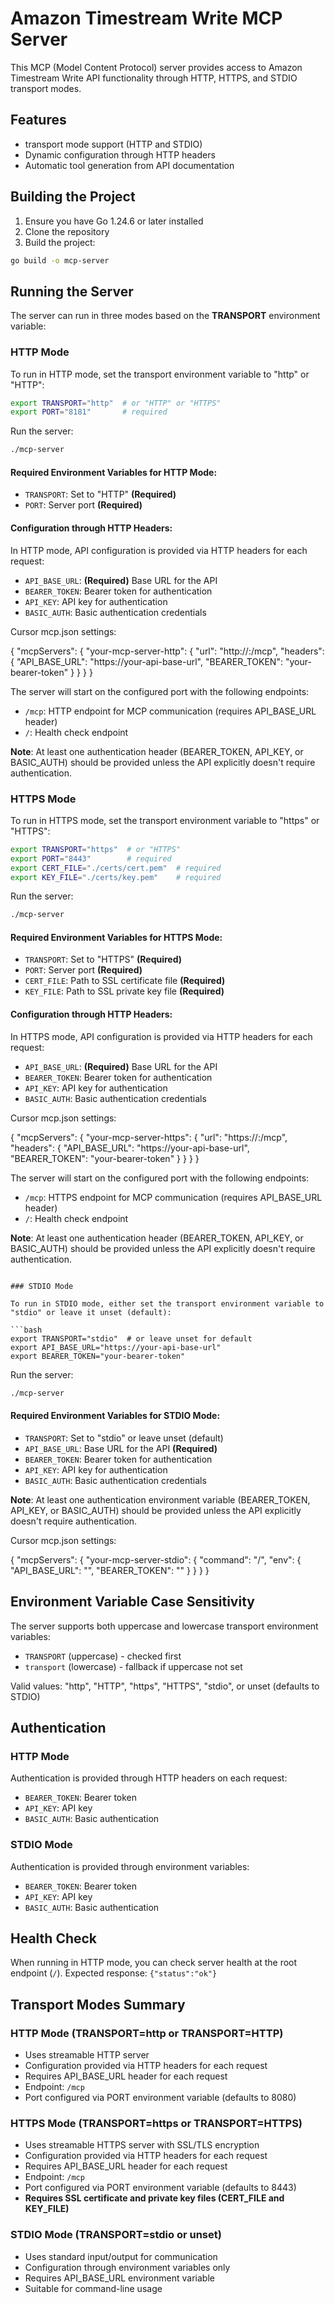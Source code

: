 # Amazon Timestream Write MCP Server

This MCP (Model Content Protocol) server provides access to Amazon Timestream Write API functionality through HTTP, HTTPS, and STDIO transport modes.

## Features

- transport mode support (HTTP and STDIO)
- Dynamic configuration through HTTP headers
- Automatic tool generation from API documentation

## Building the Project

1. Ensure you have Go 1.24.6 or later installed
2. Clone the repository
3. Build the project:

```bash
go build -o mcp-server
```

## Running the Server

The server can run in three modes based on the **TRANSPORT** environment variable:

### HTTP Mode

To run in HTTP mode, set the transport environment variable to "http" or "HTTP":

```bash
export TRANSPORT="http"  # or "HTTP" or "HTTPS"
export PORT="8181"       # required
```

Run the server:
```bash
./mcp-server
```

#### Required Environment Variables for HTTP Mode:
- `TRANSPORT`: Set to "HTTP" **(Required)**
- `PORT`: Server port **(Required)**

#### Configuration through HTTP Headers:
In HTTP mode, API configuration is provided via HTTP headers for each request:
- `API_BASE_URL`: **(Required)** Base URL for the API
- `BEARER_TOKEN`: Bearer token for authentication
- `API_KEY`: API key for authentication
- `BASIC_AUTH`: Basic authentication credentials

Cursor mcp.json settings:

{
  "mcpServers": {
    "your-mcp-server-http": {
      "url": "http://<host>:<port>/mcp",
      "headers": {
        "API_BASE_URL": "https://your-api-base-url",
        "BEARER_TOKEN": "your-bearer-token"
      }
    }
  }
}

The server will start on the configured port with the following endpoints:
- `/mcp`: HTTP endpoint for MCP communication (requires API_BASE_URL header)
- `/`: Health check endpoint

**Note**: At least one authentication header (BEARER_TOKEN, API_KEY, or BASIC_AUTH) should be provided unless the API explicitly doesn't require authentication.

### HTTPS Mode

To run in HTTPS mode, set the transport environment variable to "https" or "HTTPS":

```bash
export TRANSPORT="https"  # or "HTTPS"
export PORT="8443"        # required
export CERT_FILE="./certs/cert.pem"  # required
export KEY_FILE="./certs/key.pem"    # required
```

Run the server:
```bash
./mcp-server
```

#### Required Environment Variables for HTTPS Mode:
- `TRANSPORT`: Set to "HTTPS" **(Required)**
- `PORT`: Server port **(Required)**
- `CERT_FILE`: Path to SSL certificate file **(Required)**
- `KEY_FILE`: Path to SSL private key file **(Required)**

#### Configuration through HTTP Headers:
In HTTPS mode, API configuration is provided via HTTP headers for each request:
- `API_BASE_URL`: **(Required)** Base URL for the API
- `BEARER_TOKEN`: Bearer token for authentication
- `API_KEY`: API key for authentication
- `BASIC_AUTH`: Basic authentication credentials

Cursor mcp.json settings:

{
  "mcpServers": {
    "your-mcp-server-https": {
      "url": "https://<host>:<port>/mcp",
      "headers": {
        "API_BASE_URL": "https://your-api-base-url",
        "BEARER_TOKEN": "your-bearer-token"
      }
    }
  }
}

The server will start on the configured port with the following endpoints:
- `/mcp`: HTTPS endpoint for MCP communication (requires API_BASE_URL header)
- `/`: Health check endpoint

**Note**: At least one authentication header (BEARER_TOKEN, API_KEY, or BASIC_AUTH) should be provided unless the API explicitly doesn't require authentication.

```

### STDIO Mode

To run in STDIO mode, either set the transport environment variable to "stdio" or leave it unset (default):

```bash
export TRANSPORT="stdio"  # or leave unset for default
export API_BASE_URL="https://your-api-base-url"
export BEARER_TOKEN="your-bearer-token"
```

Run the server:
```bash
./mcp-server
```

#### Required Environment Variables for STDIO Mode:
- `TRANSPORT`: Set to "stdio" or leave unset (default)
- `API_BASE_URL`: Base URL for the API **(Required)**
- `BEARER_TOKEN`: Bearer token for authentication
- `API_KEY`: API key for authentication  
- `BASIC_AUTH`: Basic authentication credentials

**Note**: At least one authentication environment variable (BEARER_TOKEN, API_KEY, or BASIC_AUTH) should be provided unless the API explicitly doesn't require authentication.

Cursor mcp.json settings:

{
  "mcpServers": {
	"your-mcp-server-stdio": {
		"command": "<path-to-binary>/<mcpserver-binary-name>",
		"env": {
			"API_BASE_URL": "<api-base-url>",
			"BEARER_TOKEN": "<token>"
		}
	}
  }
}

## Environment Variable Case Sensitivity

The server supports both uppercase and lowercase transport environment variables:
- `TRANSPORT` (uppercase) - checked first
- `transport` (lowercase) - fallback if uppercase not set

Valid values: "http", "HTTP", "https", "HTTPS", "stdio", or unset (defaults to STDIO)

## Authentication

### HTTP Mode
Authentication is provided through HTTP headers on each request:
- `BEARER_TOKEN`: Bearer token
- `API_KEY`: API key
- `BASIC_AUTH`: Basic authentication

### STDIO Mode
Authentication is provided through environment variables:
- `BEARER_TOKEN`: Bearer token
- `API_KEY`: API key
- `BASIC_AUTH`: Basic authentication

## Health Check

When running in HTTP mode, you can check server health at the root endpoint (`/`).
Expected response: `{"status":"ok"}`

## Transport Modes Summary

### HTTP Mode (TRANSPORT=http or TRANSPORT=HTTP)
- Uses streamable HTTP server
- Configuration provided via HTTP headers for each request
- Requires API_BASE_URL header for each request
- Endpoint: `/mcp`
- Port configured via PORT environment variable (defaults to 8080)

### HTTPS Mode (TRANSPORT=https or TRANSPORT=HTTPS)
- Uses streamable HTTPS server with SSL/TLS encryption
- Configuration provided via HTTP headers for each request
- Requires API_BASE_URL header for each request
- Endpoint: `/mcp`
- Port configured via PORT environment variable (defaults to 8443)
- **Requires SSL certificate and private key files (CERT_FILE and KEY_FILE)**

### STDIO Mode (TRANSPORT=stdio or unset)
- Uses standard input/output for communication
- Configuration through environment variables only
- Requires API_BASE_URL environment variable
- Suitable for command-line usage

